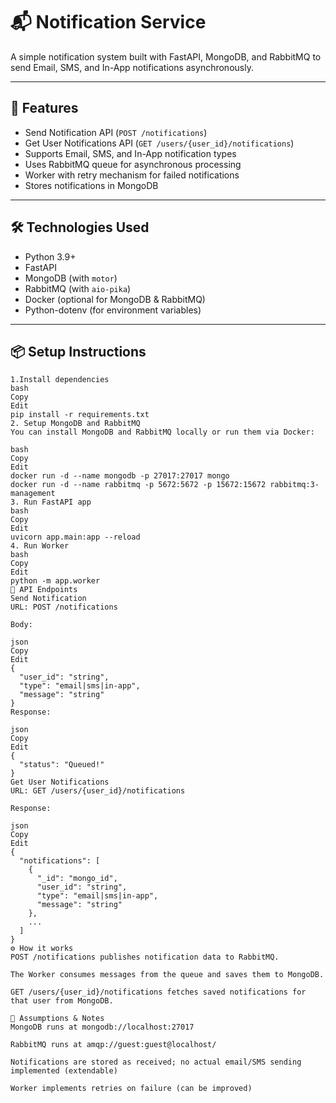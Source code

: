 # 📬 Notification Service

A simple notification system built with FastAPI, MongoDB, and RabbitMQ to send Email, SMS, and In-App notifications asynchronously.

---

## 🚀 Features

- Send Notification API (`POST /notifications`)
- Get User Notifications API (`GET /users/{user_id}/notifications`)
- Supports Email, SMS, and In-App notification types
- Uses RabbitMQ queue for asynchronous processing
- Worker with retry mechanism for failed notifications
- Stores notifications in MongoDB

---

## 🛠 Technologies Used

- Python 3.9+
- FastAPI
- MongoDB (with `motor`)
- RabbitMQ (with `aio-pika`)
- Docker (optional for MongoDB & RabbitMQ)
- Python-dotenv (for environment variables)

---

## 📦 Setup Instructions

```
1.Install dependencies
bash
Copy
Edit
pip install -r requirements.txt
2. Setup MongoDB and RabbitMQ
You can install MongoDB and RabbitMQ locally or run them via Docker:

bash
Copy
Edit
docker run -d --name mongodb -p 27017:27017 mongo
docker run -d --name rabbitmq -p 5672:5672 -p 15672:15672 rabbitmq:3-management
3. Run FastAPI app
bash
Copy
Edit
uvicorn app.main:app --reload
4. Run Worker
bash
Copy
Edit
python -m app.worker
🧩 API Endpoints
Send Notification
URL: POST /notifications

Body:

json
Copy
Edit
{
  "user_id": "string",
  "type": "email|sms|in-app",
  "message": "string"
}
Response:

json
Copy
Edit
{
  "status": "Queued!"
}
Get User Notifications
URL: GET /users/{user_id}/notifications

Response:

json
Copy
Edit
{
  "notifications": [
    {
      "_id": "mongo_id",
      "user_id": "string",
      "type": "email|sms|in-app",
      "message": "string"
    },
    ...
  ]
}
⚙️ How it works
POST /notifications publishes notification data to RabbitMQ.

The Worker consumes messages from the queue and saves them to MongoDB.

GET /users/{user_id}/notifications fetches saved notifications for that user from MongoDB.

🚧 Assumptions & Notes
MongoDB runs at mongodb://localhost:27017

RabbitMQ runs at amqp://guest:guest@localhost/

Notifications are stored as received; no actual email/SMS sending implemented (extendable)

Worker implements retries on failure (can be improved)

